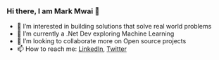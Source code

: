 ### Hi there, I am Mark Mwai 👋

- 👀 I’m interested in building solutions that solve real world problems
- 🌱 I’m currently a .Net Dev exploring Machine Learning
- 👯 I’m looking to collaborate more on Open source projects
- 📫 How to reach me: [LinkedIn](https://www.linkedin.com/in/mark-nderitu-mwai/), [Twitter](https://twitter.com/MarcMwai)


